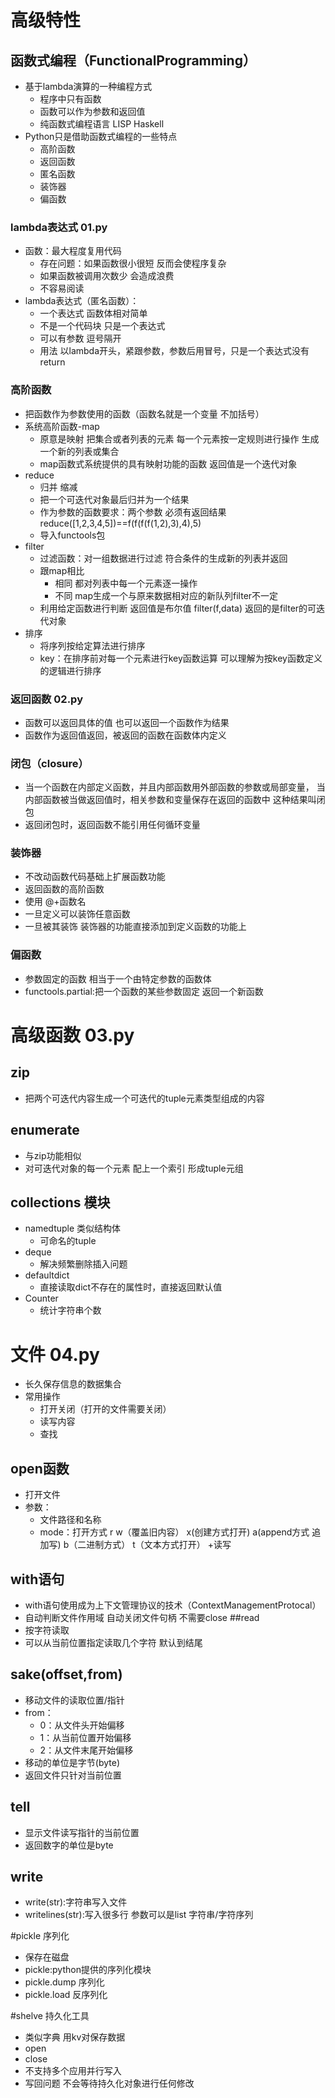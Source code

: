 # 高级特性
## 函数式编程（FunctionalProgramming）
- 基于lambda演算的一种编程方式
    - 程序中只有函数
    - 函数可以作为参数和返回值
    - 纯函数式编程语言 LISP Haskell
- Python只是借助函数式编程的一些特点
    - 高阶函数
    - 返回函数
    - 匿名函数
    - 装饰器
    - 偏函数
### lambda表达式 01.py
- 函数：最大程度复用代码
    - 存在问题：如果函数很小很短 反而会使程序复杂
    - 如果函数被调用次数少 会造成浪费
    - 不容易阅读
- lambda表达式（匿名函数）：
    - 一个表达式 函数体相对简单
    - 不是一个代码块 只是一个表达式
    - 可以有参数 逗号隔开
    - 用法 以lambda开头，紧跟参数，参数后用冒号，只是一个表达式没有return
### 高阶函数
- 把函数作为参数使用的函数（函数名就是一个变量 不加括号）
- 系统高阶函数-map
    - 原意是映射 把集合或者列表的元素 每一个元素按一定规则进行操作 生成一个新的列表或集合
    - map函数式系统提供的具有映射功能的函数 返回值是一个迭代对象
- reduce
    - 归并 缩减
    - 把一个可迭代对象最后归并为一个结果
    - 作为参数的函数要求：两个参数 必须有返回结果
        reduce([1,2,3,4,5])==f(f(f(f(1,2),3),4),5)
    - 导入functools包
- filter
    - 过滤函数：对一组数据进行过滤 符合条件的生成新的列表并返回
    - 跟map相比
        - 相同 都对列表中每一个元素逐一操作
        - 不同 map生成一个与原来数据相对应的新队列filter不一定
    - 利用给定函数进行判断 返回值是布尔值
        filter(f,data)
        返回的是filter的可迭代对象
- 排序
    - 将序列按给定算法进行排序
    - key：在排序前对每一个元素进行key函数运算 可以理解为按key函数定义的逻辑进行排序
### 返回函数 02.py
- 函数可以返回具体的值 也可以返回一个函数作为结果
- 函数作为返回值返回，被返回的函数在函数体内定义
### 闭包（closure）
- 当一个函数在内部定义函数，并且内部函数用外部函数的参数或局部变量，
当内部函数被当做返回值时，相关参数和变量保存在返回的函数中 
这种结果叫闭包
- 返回闭包时，返回函数不能引用任何循环变量
### 装饰器
- 不改动函数代码基础上扩展函数功能
- 返回函数的高阶函数
- 使用 @+函数名
- 一旦定义可以装饰任意函数
- 一旦被其装饰 装饰器的功能直接添加到定义函数的功能上
### 偏函数
- 参数固定的函数 相当于一个由特定参数的函数体
- functools.partial:把一个函数的某些参数固定 返回一个新函数

# 高级函数 03.py
## zip
- 把两个可迭代内容生成一个可迭代的tuple元素类型组成的内容
## enumerate
- 与zip功能相似
- 对可迭代对象的每一个元素 配上一个索引 形成tuple元组
## collections 模块
- namedtuple 类似结构体
    - 可命名的tuple
- deque
    - 解决频繁删除插入问题
- defaultdict
    - 直接读取dict不存在的属性时，直接返回默认值
- Counter
    - 统计字符串个数
    
# 文件 04.py
- 长久保存信息的数据集合
- 常用操作
    - 打开关闭（打开的文件需要关闭）
    - 读写内容
    - 查找
## open函数
- 打开文件 
- 参数：
    - 文件路径和名称
    - mode：打开方式 
        r 
        w（覆盖旧内容） 
        x(创建方式打开) 
        a(append方式 追加写)
        b（二进制方式）
        t（文本方式打开）
        +读写
## with语句
- with语句使用成为上下文管理协议的技术（ContextManagementProtocal）
- 自动判断文件作用域 自动关闭文件句柄 不需要close
##read
- 按字符读取
- 可以从当前位置指定读取几个字符 默认到结尾
## sake(offset,from)
- 移动文件的读取位置/指针
- from：
    - 0：从文件头开始偏移
    - 1：从当前位置开始偏移
    - 2：从文件末尾开始偏移
- 移动的单位是字节(byte)
- 返回文件只针对当前位置
## tell
- 显示文件读写指针的当前位置
- 返回数字的单位是byte
## write
- write(str):字符串写入文件
- writelines(str):写入很多行 参数可以是list 字符串/字符序列

#pickle 序列化
- 保存在磁盘
- pickle:python提供的序列化模块
- pickle.dump 序列化
- pickle.load 反序列化

#shelve 持久化工具
- 类似字典 用kv对保存数据
- open
- close
- 不支持多个应用并行写入
- 写回问题
    不会等待持久化对象进行任何修改